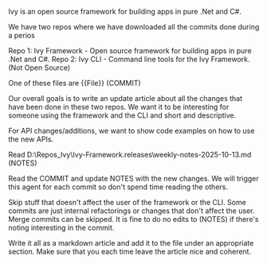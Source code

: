 Ivy is an open source framework for building apps in pure .Net and C#.

We have two repos where we have downloaded all the commits done during a perios

Repo 1: Ivy Framework - Open source framework for building apps in pure .Net and C#.
Repo 2: Ivy CLI - Command line tools for the Ivy Framework. (Not Open Source)

One of these files are {{File}} (COMMIT)

Our overall goals is to write an update article about all the changes that have been done in these two repos. We want
it to be interesting for someone using the framework and the CLI and short and descriptive.

For API changes/additions, we want to show code examples on how to use the new APIs.

Read D:\Repos\_Ivy\Ivy-Framework\.releases\weekly-notes-2025-10-13.md (NOTES)

Read the COMMIT and update NOTES with the new changes. We will trigger this agent for each commit so don't spend time reading the others.

Skip stuff that doesn't affect the user of the framework or the CLI. Some commits are just internal refactorings or
changes that don't affect the user. Merge commits can be skipped. It is fine to do no edits to (NOTES) if there's noting interesting in the commit.

Write it all as a markdown article and add it to the file under an appropriate section. Make sure that you each time leave the article nice and coherent. 